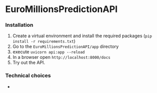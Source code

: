 # EuroMillionsPredictionAPI

### Installation

1. Create a virtual environment and install the required packages (`pip install -r requirements.txt`)
2. Go to the `EuroMillionsPredictionAPI/app` directory
3. execute `uvicorn api:app --reload`
4. In a browser open `http://localhost:8000/docs`
5. Try out the API.

### Technical choices

- 
